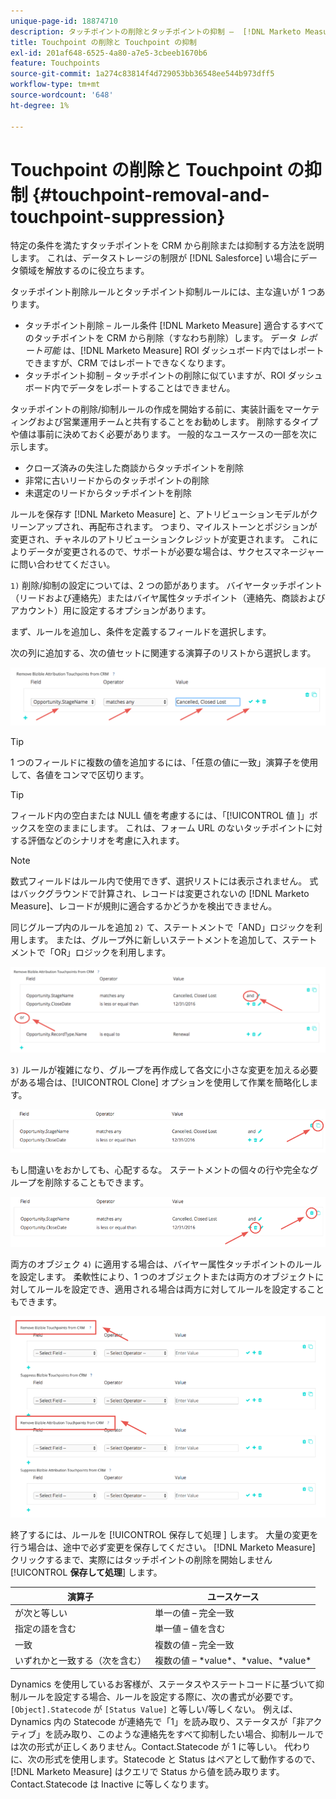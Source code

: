 ```yaml
---
unique-page-id: 18874710
description: タッチポイントの削除とタッチポイントの抑制 –  [!DNL Marketo Measure]
title: Touchpoint の削除と Touchpoint の抑制
exl-id: 201af648-6525-4a80-a7e5-3cbeeb1670b6
feature: Touchpoints
source-git-commit: 1a274c83814f4d729053bb36548ee544b973dff5
workflow-type: tm+mt
source-wordcount: '648'
ht-degree: 1%

---
```


# Touchpoint の削除と Touchpoint の抑制 {#touchpoint-removal-and-touchpoint-suppression}

特定の条件を満たすタッチポイントを CRM から削除または抑制する方法を説明します。 これは、データストレージの制限が [!DNL Salesforce] い場合にデータ領域を解放するのに役立ちます。

タッチポイント削除ルールとタッチポイント抑制ルールには、主な違いが 1 つあります。

* タッチポイント削除 – ルール条件 [!DNL Marketo Measure] 適合するすべてのタッチポイントを CRM から削除（すなわち削除）します。 データ _レポート可能_ は、[!DNL Marketo Measure] ROI ダッシュボード内ではレポートできますが、CRM ではレポートできなくなります。
* タッチポイント抑制 – タッチポイントの削除に似ていますが、ROI ダッシュボード内でデータをレポートすることはできません。

タッチポイントの削除/抑制ルールの作成を開始する前に、実装計画をマーケティングおよび営業運用チームと共有することをお勧めします。 削除するタイプや値は事前に決めておく必要があります。 一般的なユースケースの一部を次に示します。

* クローズ済みの失注した商談からタッチポイントを削除
* 非常に古いリードからのタッチポイントの削除
* 未選定のリードからタッチポイントを削除

ルールを保存す [!DNL Marketo Measure] と、アトリビューションモデルがクリーンアップされ、再配布されます。 つまり、マイルストーンとポジションが変更され、チャネルのアトリビューションクレジットが変更されます。 これによりデータが変更されるので、サポートが必要な場合は、サクセスマネージャーに問い合わせてください。

`1)` 削除/抑制の設定については、2 つの節があります。 バイヤータッチポイント（リードおよび連絡先）またはバイヤ属性タッチポイント（連絡先、商談およびアカウント）用に設定するオプションがあります。

まず、ルールを追加し、条件を定義するフィールドを選択します。

次の列に追加する、次の値セットに関連する演算子のリストから選択します。

![](assets/1-1.png)

>[!TIP]
>
>1 つのフィールドに複数の値を追加するには、「任意の値に一致」演算子を使用して、各値をコンマで区切ります。

>[!TIP]
>
>フィールド内の空白または NULL 値を考慮するには、「[!UICONTROL  値 ]」ボックスを空のままにします。 これは、フォーム URL のないタッチポイントに対する評価などのシナリオを考慮に入れます。

>[!NOTE]
>
>数式フィールドはルール内で使用できず、選択リストには表示されません。 式はバックグラウンドで計算され、レコードは変更されないの [!DNL Marketo Measure]、レコードが規則に適合するかどうかを検出できません。

同じグループ内のルールを追加 `2)` て、ステートメントで「AND」ロジックを利用します。
または、グループ外に新しいステートメントを追加して、ステートメントで「OR」ロジックを利用します。

![](assets/2.png)

`3)` ルールが複雑になり、グループを再作成して各文に小さな変更を加える必要がある場合は、[!UICONTROL Clone] オプションを使用して作業を簡略化します。

![](assets/3.png)

もし間違いをおかしても、心配するな。 ステートメントの個々の行や完全なグループを削除することもできます。

![](assets/4.png)

両方のオブジェク `4)` に適用する場合は、バイヤー属性タッチポイントのルールを設定します。 柔軟性により、1 つのオブジェクトまたは両方のオブジェクトに対してルールを設定でき、適用される場合は両方に対してルールを設定することもできます。

![](assets/5.png)

終了するには、ルールを [!UICONTROL  保存して処理 ] します。 大量の変更を行う場合は、途中で必ず変更を保存してください。 [!DNL Marketo Measure] クリックするまで、実際にはタッチポイントの削除を開始しません
[!UICONTROL **保存して処理**] します。

| **演算子** | **ユースケース** |
|---|---|
| が次と等しい | 単一の値 – 完全一致 |
| 指定の語を含む | 単一値 – 値を含む |
| 一致 | 複数の値 – 完全一致 |
| いずれかと一致する（次を含む） | 複数の値 – &#42;value&#42;、&#42;value、&#42;value&#42; |

Dynamics を使用しているお客様が、ステータスやステートコードに基づいて抑制ルールを設定する場合、ルールを設定する際に、次の書式が必要です。`[Object].Statecode` が `[Status Value]` と等しい/等しくない。 例えば、Dynamics 内の Statecode が連絡先で「1」を読み取り、ステータスが「非アクティブ」を読み取り、このような連絡先をすべて抑制したい場合、抑制ルールでは次の形式が正しくありません。Contact.Statecode が 1 に等しい。 代わりに、次の形式を使用します。Statecode と Status はペアとして動作するので、[!DNL Marketo Measure] はクエリで Status から値を読み取ります。Contact.Statecode は Inactive に等しくなります。
